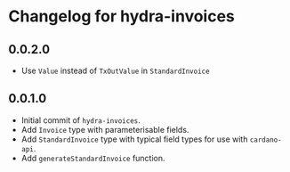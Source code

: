 # Changelog for hydra-invoices

## 0.0.2.0

* Use `Value` instead of `TxOutValue` in `StandardInvoice`

## 0.0.1.0

* Initial commit of `hydra-invoices`.
* Add `Invoice` type with parameterisable fields.
* Add `StandardInvoice` type with typical field types for use with `cardano-api`.
* Add `generateStandardInvoice` function.

